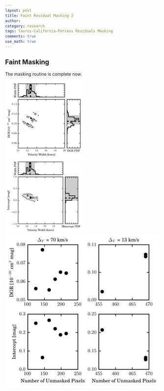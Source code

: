 ```yaml
---
layout: post
title: Faint Residual Masking 2
author:
category: research
tags: Taurus-California-Perseus Residuals Masking
comments: true
use_math: true
---
```


## Faint Masking

The masking routine is complete now.



<img src="/images/2015-07-13/perseus_likelihood_lee12_wd.png" style="width: 50%"/>


<img src="/images/2015-07-13/perseus_likelihood_lee12_wi.png" style="width: 50%"/>

<img src="/images/2015-07-13/perseus_dgr_intercept_progress_lee12.png" style="width: 100%"/>



